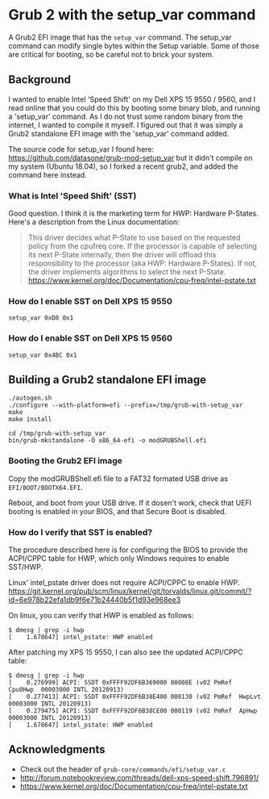# Grub 2 with the setup_var command

A Grub2 EFI image that has the `setup_var` command.
The setup_var command can modify single bytes within the Setup variable. Some of those are critical for booting, so be careful not to brick your system.

## Background

I wanted to enable Intel 'Speed Shift' on my Dell XPS 15 9550 / 9560, and I read online that you could do this by booting some binary blob, and running a 'setup_var' command.
As I do not trust some random binary from the internet, I wanted to compile it myself. I figured out that it was simply a Grub2 standalone EFI image with the 'setup_var' command added.

The source code for setup_var I found here: <https://github.com/datasone/grub-mod-setup_var> but it didn't compile on my system (Ubuntu 18.04), so I forked a recent grub2, and added the command here instead.

### What is Intel 'Speed Shift' (SST)
Good question. I think it is the marketing term for HWP: Hardware P-States. Here's a description from the Linux documentation:
> This driver decides what P-State to use based on the
> requested policy from the cpufreq core. If the processor is capable of
> selecting its next P-State internally, then the driver will offload this
> responsibility to the processor (aka HWP: Hardware P-States). If not, the
> driver implements algorithms to select the next P-State.
<https://www.kernel.org/doc/Documentation/cpu-freq/intel-pstate.txt>

### How do I enable SST on Dell XPS 15 9550

```
setup_var 0xD8 0x1
```

### How do I enable SST on Dell XPS 15 9560

```
setup_var 0x4BC 0x1
```

## Building a Grub2 standalone EFI image

```
./autogen.sh
./configure --with-platform=efi --prefix=/tmp/grub-with-setup_var
make
make install

cd /tmp/grub-with-setup_var
bin/grub-mkstandalone -O x86_64-efi -o modGRUBShell.efi
```

### Booting the Grub2 EFI image

Copy the modGRUBShell.efi file to a FAT32 formated USB drive as `EFI/BOOT/BOOTX64.EFI`.

Reboot, and boot from your USB drive. If it dosen't work, check that UEFI booting is enabled in your BIOS, and that Secure Boot is disabled.

### How do I verify that SST is enabled?

The procedure described here is for configuring the BIOS to provide the ACPI/CPPC table for HWP, which only Windows requires to enable SST/HWP.

Linux' intel_pstate driver does not require ACPI/CPPC to enable HWP.
https://git.kernel.org/pub/scm/linux/kernel/git/torvalds/linux.git/commit/?id=6e978b22efa1db9f6e71b24440b5f1d93e968ee3

On linux, you can verify that HWP is enabled as follows:
```
$ dmesg | grep -i hwp
[    1.678647] intel_pstate: HWP enabled
```

After patching my XPS 15 9550, I can also see the updated ACPI/CPPC table:
```
$ dmesg | grep -i hwp
[    0.276999] ACPI: SSDT 0xFFFF92DF6B369000 00008E (v02 PmRef  Cpu0Hwp  00003000 INTL 20120913)
[    0.277413] ACPI: SSDT 0xFFFF92DF6B38E400 000130 (v02 PmRef  HwpLvt   00003000 INTL 20120913)
[    0.279475] ACPI: SSDT 0xFFFF92DF6B38CE00 000119 (v02 PmRef  ApHwp    00003000 INTL 20120913)
[    1.678647] intel_pstate: HWP enabled
```

## Acknowledgments

* Check out the header of `grub-core/commands/efi/setup_var.c`
* <http://forum.notebookreview.com/threads/dell-xps-speed-shift.796891/>
* <https://www.kernel.org/doc/Documentation/cpu-freq/intel-pstate.txt>

